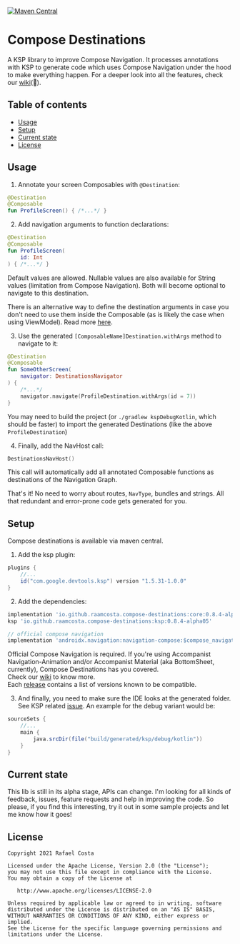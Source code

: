 [![Maven Central](https://maven-badges.herokuapp.com/maven-central/io.github.raamcosta.compose-destinations/core/badge.svg)](https://maven-badges.herokuapp.com/maven-central/io.github.raamcosta.compose-destinations/core)

# Compose Destinations

A KSP library to improve Compose Navigation. It processes annotations with KSP to generate code which uses
Compose Navigation under the hood to make everything happen.
For a deeper look into all the features, check our [wiki](https://github.com/raamcosta/compose-destinations/wiki)(🚧).

## Table of contents

* [Usage](#usage)
* [Setup](#setup)
* [Current state](#current-state)
* [License](#license)

## Usage

1. Annotate your screen Composables with `@Destination`:

```kotlin
@Destination
@Composable
fun ProfileScreen() { /*...*/ }
```

2. Add navigation arguments to function declarations:

```kotlin
@Destination
@Composable
fun ProfileScreen(
    id: Int
) { /*...*/ }
```
Default values are allowed. Nullable values are also available for String values (limitation 
from Compose Navigation).
Both will become optional to navigate to this destination.

There is an alternative way to define the destination arguments in case you don't need to use them
inside the Composable (as is likely the case when using ViewModel). Read more [here](https://github.com/raamcosta/compose-destinations/wiki/Navigation#defining-navigation-arguments).

3. Use the generated `[ComposableName]Destination.withArgs` method to navigate to it:

```kotlin
@Destination
@Composable
fun SomeOtherScreen(
    navigator: DestinationsNavigator
) {
    /*...*/
    navigator.navigate(ProfileDestination.withArgs(id = 7))
}
```
You may need to build the project (or `./gradlew kspDebugKotlin`, which should be faster) to import
the generated Destinations (like the above `ProfileDestination`)

4. Finally, add the NavHost call:

```kotlin
DestinationsNavHost()
```
This call will automatically add all annotated Composable functions as destinations of the Navigation Graph.

That's it! No need to worry about routes, `NavType`, bundles and strings. All that redundant and
error-prone code gets generated for you.

## Setup

Compose destinations is available via maven central.

1. Add the ksp plugin:
```gradle
plugins {
    //...
    id("com.google.devtools.ksp") version "1.5.31-1.0.0"
}
```

2. Add the dependencies:
```gradle
implementation 'io.github.raamcosta.compose-destinations:core:0.8.4-alpha05'
ksp 'io.github.raamcosta.compose-destinations:ksp:0.8.4-alpha05'

// official compose navigation
implementation 'androidx.navigation:navigation-compose:$compose_navigation_version'
```
Official Compose Navigation is required.
If you're using Accompanist Navigation-Animation and/or
Accompanist Material (aka BottomSheet, currently), Compose Destinations has you covered. <br/>
Check our [wiki](https://github.com/raamcosta/compose-destinations/wiki) to know more. <br/>
Each [release](https://github.com/raamcosta/compose-destinations/releases) contains a list of 
versions known to be compatible.

3. And finally, you need to make sure the IDE looks at the generated folder.
See KSP related [issue](https://github.com/google/ksp/issues/37).
An example for the debug variant would be:
```gradle
sourceSets {
    //...
    main {
        java.srcDir(file("build/generated/ksp/debug/kotlin"))
    }
}
```

## Current state

This lib is still in its alpha stage, APIs can change.
I'm looking for all kinds of feedback, issues, feature requests and help in improving the code. So
please, if you find this interesting, try it out in some sample projects and let me know how it goes!

## License

    Copyright 2021 Rafael Costa

    Licensed under the Apache License, Version 2.0 (the "License");
    you may not use this file except in compliance with the License.
    You may obtain a copy of the License at

       http://www.apache.org/licenses/LICENSE-2.0

    Unless required by applicable law or agreed to in writing, software
    distributed under the License is distributed on an "AS IS" BASIS,
    WITHOUT WARRANTIES OR CONDITIONS OF ANY KIND, either express or implied.
    See the License for the specific language governing permissions and
    limitations under the License.
